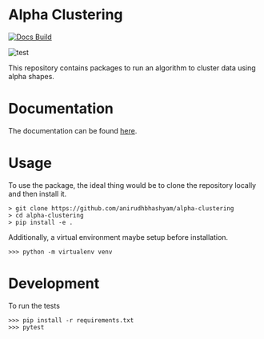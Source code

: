 # Alpha Clustering

[![Docs Build](https://readthedocs.org/projects/alpha-clustering/badge/?version=latest)](https://alpha-clustering.readthedocs.io/en/latest/?badge=latest)

![test](https://github.com/anirudhbhashyam/alpha-clustering/actions/workflows/test.yml/badge.svg)

This repository contains packages to run an algorithm to cluster data using alpha shapes.

# Documentation
The documentation can be found [here](https://alpha-clustering.readthedocs.io/en/latest/).


# Usage 
<!-- Clone the repository. -->
To use the package, the ideal thing would be to clone the repository locally and then install it.
```
> git clone https://github.com/anirudhbhashyam/alpha-clustering
> cd alpha-clustering
> pip install -e .
```

Additionally, a virtual environment maybe setup before installation. 
```
>>> python -m virtualenv venv
```

# Development
To run the tests
```
>>> pip install -r requirements.txt
>>> pytest
```
